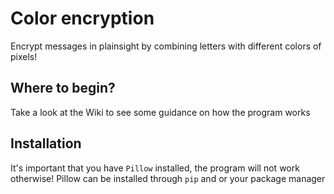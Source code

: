 # Color encryption
Encrypt messages in plainsight by combining letters with different colors of pixels!

## Where to begin?
Take a look at the Wiki to see some guidance on how the program works

## Installation
It's important that you have `Pillow` installed, the program will not work otherwise! Pillow can be installed through `pip` and or your package manager
